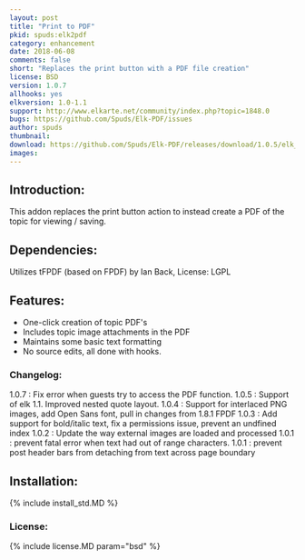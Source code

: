 ```yaml
---
layout: post
title: "Print to PDF"
pkid: spuds:elk2pdf
category: enhancement
date: 2018-06-08
comments: false
short: "Replaces the print button with a PDF file creation"
license: BSD
version: 1.0.7
allhooks: yes
elkversion: 1.0-1.1
support: http://www.elkarte.net/community/index.php?topic=1848.0
bugs: https://github.com/Spuds/Elk-PDF/issues
author: spuds
thumbnail:
download: https://github.com/Spuds/Elk-PDF/releases/download/1.0.5/elk_pdf.zip
images:
---
```


## Introduction:
This addon replaces the print button action to instead create a PDF of the topic for viewing / saving.

## Dependencies:
Utilizes tFPDF (based on FPDF) by Ian Back, License:  LGPL     

## Features:
-  One-click creation of topic PDF's
-  Includes topic image attachments in the PDF
-  Maintains some basic text formatting
-  No source edits, all done with hooks.

### Changelog:
1.0.7 : Fix error when guests try to access the PDF function.
1.0.5 : Support of elk 1.1.  Improved nested quote layout.
1.0.4 : Support for interlaced PNG images, add Open Sans font, pull in changes from 1.8.1 FPDF
1.0.3 : Add support for bold/italic text, fix a permissions issue, prevent an undfined index
1.0.2 : Update the way external images are loaded and processed
1.0.1 : prevent fatal error when text had out of range characters.
1.0.1 : prevent post header bars from detaching from text across page boundary

## Installation:
{% include install_std.MD %}

### License:
{% include license.MD param="bsd" %}
